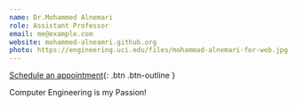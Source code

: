 ```yaml
---
name: Dr.Mohammed Alnemari
role: Assistant Professor
email: me@example.com
website: mohammed-alneamri.github.org
photo: https://engineering.uci.edu/files/mohammad-alnemari-for-web.jpg
---
```

[Schedule an appointment](#){: .btn .btn-outline }

Computer Engineering is my Passion!
